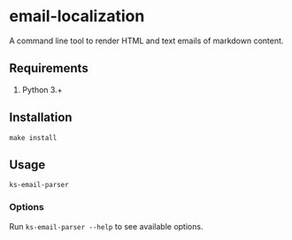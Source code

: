 email-localization
==================

A command line tool to render HTML and text emails of markdown content.

## Requirements

1. Python 3.+

## Installation

`make install`

## Usage

`ks-email-parser`

### Options

Run `ks-email-parser --help` to see available options.